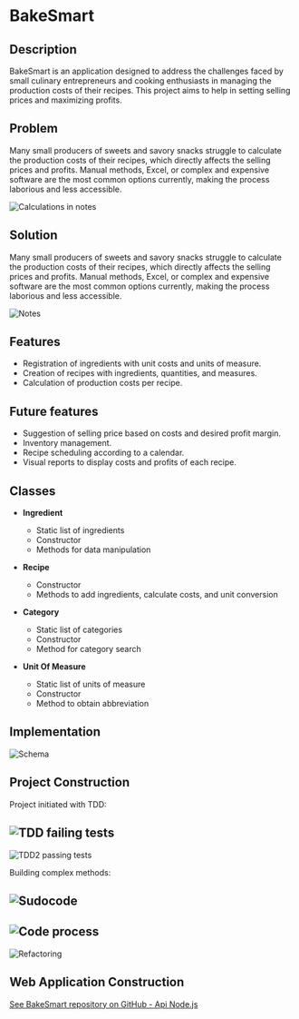 # BakeSmart

## Description

BakeSmart is an application designed to address the challenges faced by small culinary entrepreneurs and cooking enthusiasts in managing the production costs of their recipes. This project aims to help in setting selling prices and maximizing profits.

## Problem

Many small producers of sweets and savory snacks struggle to calculate the production costs of their recipes, which directly affects the selling prices and profits. Manual methods, Excel, or complex and expensive software are the most common options currently, making the process laborious and less accessible.

![Calculations in notes](./assets/problema.jpg)

## Solution

Many small producers of sweets and savory snacks struggle to calculate the production costs of their recipes, which directly affects the selling prices and profits. Manual methods, Excel, or complex and expensive software are the most common options currently, making the process laborious and less accessible.

![Notes](./assets/anotação.jpg)

## Features

- Registration of ingredients with unit costs and units of measure.
- Creation of recipes with ingredients, quantities, and measures.
- Calculation of production costs per recipe.

## Future features

- Suggestion of selling price based on costs and desired profit margin.
- Inventory management.
- Recipe scheduling according to a calendar.
- Visual reports to display costs and profits of each recipe.

## Classes

- **Ingredient**
    - Static list of ingredients
    - Constructor
    - Methods for data manipulation

- **Recipe**
    - Constructor
    - Methods to add ingredients, calculate costs, and unit conversion   

- **Category**
    - Static list of categories
    - Constructor
    - Method for category search

- **Unit Of Measure**
    - Static list of units of measure
    - Constructor
    - Method to obtain abbreviation

## Implementation

![Schema](./assets/schema.png)

## Project Construction

Project initiated with TDD:

![TDD failing tests](./assets/TDD.png)
----

![TDD2 passing tests](./assets/TDD2.png)

Building complex methods:

![Sudocode](./assets/sudocode.png)
-----

![Code process](./assets/processo.png)
-----

![Refactoring](./assets/refactor.png)

## Web Application Construction

[See BakeSmart repository on GitHub - Api Node.js](https://github.com/kauanatomb/nodeApi)
